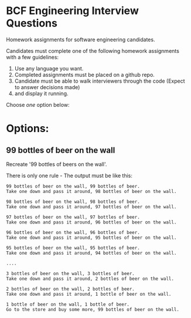 # BCF Engineering Interview Questions

Homework assignments for software engineering candidates.

Candidates must complete one of the following homework assignments with a few guidelines:

1. Use any language you want.
2. Completed assignments must be placed on a github repo.
3. Candidate must be able to walk interviewers through the code (Expect to answer decisions made) 
4. and display it running.

Choose *one* option below:

# Options:

## 99 bottles of beer on the wall

Recreate '99 bottles of beers on the wall'.

There is only one rule - The output must be like this:

```
99 bottles of beer on the wall, 99 bottles of beer.
Take one down and pass it around, 98 bottles of beer on the wall.

98 bottles of beer on the wall, 98 bottles of beer.
Take one down and pass it around, 97 bottles of beer on the wall.

97 bottles of beer on the wall, 97 bottles of beer.
Take one down and pass it around, 96 bottles of beer on the wall.

96 bottles of beer on the wall, 96 bottles of beer.
Take one down and pass it around, 95 bottles of beer on the wall.

95 bottles of beer on the wall, 95 bottles of beer.
Take one down and pass it around, 94 bottles of beer on the wall.

....

3 bottles of beer on the wall, 3 bottles of beer.
Take one down and pass it around, 2 bottles of beer on the wall.

2 bottles of beer on the wall, 2 bottles of beer.
Take one down and pass it around, 1 bottle of beer on the wall.

1 bottle of beer on the wall, 1 bottle of beer.
Go to the store and buy some more, 99 bottles of beer on the wall.
```
